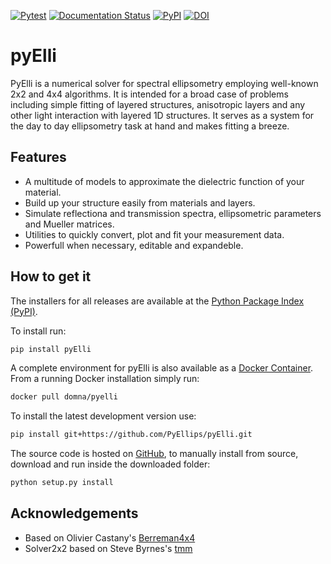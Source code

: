 [![Pytest](https://github.com/PyEllips/pyElli/actions/workflows/pytest.yml/badge.svg)](https://github.com/PyEllips/pyElli/actions/workflows/pytest.yml) [![Documentation Status](https://readthedocs.org/projects/pyelli/badge/?version=latest)](https://pyelli.readthedocs.io/en/latest/?badge=latest) [![PyPI](https://img.shields.io/pypi/v/pyElli)](https://pypi.org/project/pyElli/) [![DOI](https://zenodo.org/badge/DOI/10.5281/zenodo.5702469.svg)](https://doi.org/10.5281/zenodo.5702469)


# pyElli
PyElli is a numerical solver for spectral ellipsometry employing well-known 2x2 and 4x4 algorithms.
It is intended for a broad case of problems including simple fitting of layered structures, anisotropic layers and any other light interaction with layered 1D structures.
It serves as a system for the day to day ellipsometry task at hand and makes fitting a breeze.

## Features
- A multitude of models to approximate the dielectric function of your material.
- Build up your structure easily from materials and layers.
- Simulate reflectiona and transmission spectra, ellipsometric parameters and Mueller matrices.
- Utilities to quickly convert, plot and fit your measurement data.
- Powerfull when necessary, editable and expandeble.

## How to get it
The installers for all releases are available at the [Python Package Index (PyPI)](https://pypi.org/project/pyElli/).

To install run:
```sh
pip install pyElli
```

A complete environment for pyElli is also available as a [Docker Container](https://hub.docker.com/r/domna/pyelli).
From a running Docker installation simply run:
```sh
docker pull domna/pyelli
```

To install the latest development version use:
```sh
pip install git+https://github.com/PyEllips/pyElli.git
```

The source code is hosted on [GitHub](https://github.com/PyEllips/pyElli), to manually install from source, download and run inside the downloaded folder:
```sh
python setup.py install
```

## Acknowledgements
- Based on Olivier Castany's [Berreman4x4](https://github.com/Berreman4x4/Berreman4x4)
- Solver2x2 based on Steve Byrnes's [tmm](https://github.com/sbyrnes321/tmm)
